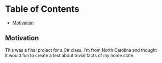 # Table of Contents

- [Motivation](#motivation)

## Motivation

This was a final project for a C# class.
I'm from North Carolina and thought it would
fun to create a test about trivial facts of
my home state.
